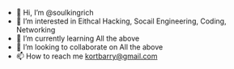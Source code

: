- 👋 Hi, I’m @soulkingrich
- 👀 I’m interested in Eithcal Hacking, Socail Engineering, Coding, Networking
- 🌱 I’m currently learning All the above
- 💞️ I’m looking to collaborate on All the above
- 📫 How to reach me kortbarry@gmail.com

<!---
soulkingrich/soulkingrich is a ✨ special ✨ repository because its `README.md` (this file) appears on your GitHub profile.
You can click the Preview link to take a look at your changes.
--->
